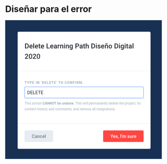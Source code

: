 # Diseñar para el error

![Los cracks de gitbook nos ayudan a no liarla](../.gitbook/assets/delete-gitbook.png)





